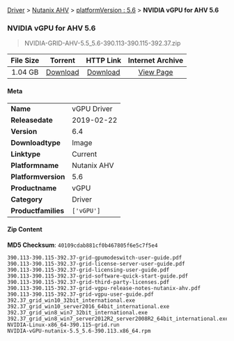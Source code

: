 
[Driver](/README.md)  >  [Nutanix AHV](/index/Driver/Nutanix_AHV.md)  >  [platformVersion : 5.6](/index/Driver/Nutanix_AHV/5.6.md)  >  **NVIDIA vGPU for AHV 5.6**


###    NVIDIA vGPU for AHV 5.6

> NVIDIA-GRID-AHV-5.5_5.6-390.113-390.115-392.37.zip   


| **File Size** | **Torrent**  | **HTTP Link** | **Internet Archive** |
|:-------------:|:------------:|:-------------:|:--------------------:|
| 1.04 GB |  [Download](https://archive.org/download/nvgpu_NVIDIA-GRID-AHV-5.5_5.6-390.113-390.115-392.37.zip_ibp1iso8/nvgpu_NVIDIA-GRID-AHV-5.5_5.6-390.113-390.115-392.37.zip_ibp1iso8_archive.torrent)       | [Download](https://archive.org/compress/nvgpu_NVIDIA-GRID-AHV-5.5_5.6-390.113-390.115-392.37.zip_ibp1iso8) | [View Page](https://archive.org/details/nvgpu_NVIDIA-GRID-AHV-5.5_5.6-390.113-390.115-392.37.zip_ibp1iso8)       |

#### Meta

<table>
<tr><td><strong>Name</strong></td><td>vGPU Driver</td></tr>
<tr><td><strong>Releasedate</strong></td><td>2019-02-22</td></tr>
<tr><td><strong>Version</strong></td><td>6.4</td></tr>
<tr><td><strong>Downloadtype</strong></td><td>Image</td></tr>
<tr><td><strong>Linktype</strong></td><td>Current</td></tr>
<tr><td><strong>Platformname</strong></td><td>Nutanix AHV</td></tr>
<tr><td><strong>Platformversion</strong></td><td>5.6</td></tr>
<tr><td><strong>Productname</strong></td><td>vGPU</td></tr>
<tr><td><strong>Category</strong></td><td>Driver</td></tr>
<tr><td><strong>Productfamilies</strong></td><td><code>['vGPU']</code></td></tr>
</table>

#### Zip Content

**MD5 Checksum**: `40109cdab881cf0b467805f6e5c7f5e4`

```text
390.113-390.115-392.37-grid-gpumodeswitch-user-guide.pdf
390.113-390.115-392.37-grid-license-server-user-guide.pdf
390.113-390.115-392.37-grid-licensing-user-guide.pdf
390.113-390.115-392.37-grid-software-quick-start-guide.pdf
390.113-390.115-392.37-grid-third-party-licenses.pdf
390.113-390.115-392.37-grid-vgpu-release-notes-nutanix-ahv.pdf
390.113-390.115-392.37-grid-vgpu-user-guide.pdf
392.37_grid_win10_32bit_international.exe
392.37_grid_win10_server2016_64bit_international.exe
392.37_grid_win8_win7_32bit_international.exe
392.37_grid_win8_win7_server2012R2_server2008R2_64bit_international.exe
NVIDIA-Linux-x86_64-390.115-grid.run
NVIDIA-vGPU-nutanix-5.5_5.6-390.113.x86_64.rpm
```